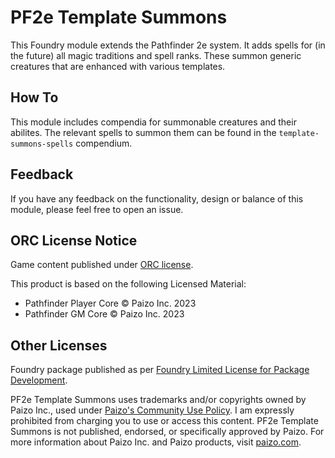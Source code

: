 # PF2e Template Summons

This Foundry module  extends the Pathfinder 2e system. It adds spells for (in the future) all magic traditions and spell ranks. These summon generic creatures that are enhanced with various templates.

## How To

This module includes compendia for summonable creatures and their abilites. The relevant spells to summon them can be found in the `template-summons-spells` compendium. 

## Feedback

If you have any feedback on the functionality, design or balance of this module, please feel free to open an issue.

## ORC License Notice

Game content published under [ORC license](http://www.azoralaw.com/orclicense).

This product is based on the following Licensed Material:
- Pathfinder Player Core &copy; Paizo Inc. 2023
- Pathfinder GM Core &copy; Paizo Inc. 2023

## Other Licenses

Foundry package published as per [Foundry Limited License for Package Development](https://foundryvtt.com/article/license/).

PF2e Template Summons uses trademarks and/or copyrights owned by Paizo Inc., used under [Paizo's Community Use Policy](https://paizo.com/community/communityuse). I am expressly prohibited from charging you to use or access this content. PF2e Template Summons is not published, endorsed, or specifically approved by Paizo. For more information about Paizo Inc. and Paizo products, visit [paizo.com](https://paizo.com/).
